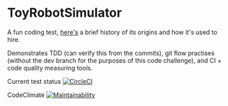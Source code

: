 # ToyRobotSimulator
A fun coding test, [here's](https://joneaves.wordpress.com/2014/07/21/toy-robot-coding-test/) a brief history of its origins and how it's used to hire.

Demonstrates TDD (can verify this from the commits), git flow practises (without the dev branch for the purposes of this code challenge), and CI + code quality measuring tools.

Current test status [![CircleCI](https://circleci.com/gh/AniketSK/ToyRobotSimulator/tree/master.svg?style=svg)](https://circleci.com/gh/AniketSK/ToyRobotSimulator/tree/master)


CodeClimate
[![Maintainability](https://api.codeclimate.com/v1/badges/a99a88d28ad37a79dbf6/maintainability)](https://codeclimate.com/github/codeclimate/codeclimate/maintainability)
